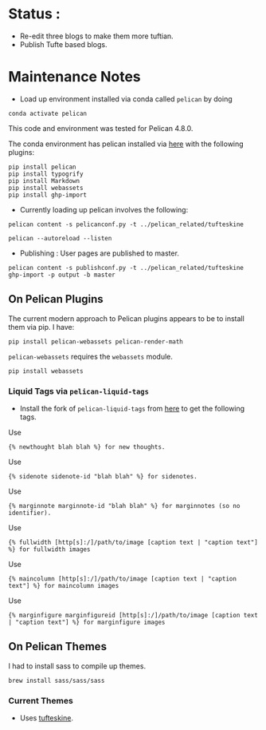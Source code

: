 # Status :
- Re-edit three blogs to make them more tuftian.
- Publish Tufte based blogs.

# Maintenance Notes

- Load up environment installed via conda called `pelican` by doing

```
conda activate pelican
```

This code and environment was tested for Pelican 4.8.0.

The conda environment has pelican installed via [here](http://docs.getpelican.com/en/stable/install.html) with the following plugins:
```
pip install pelican
pip install typogrify
pip install Markdown
pip install webassets
pip install ghp-import
```

- Currently loading up pelican involves the following:
```
pelican content -s pelicanconf.py -t ../pelican_related/tufteskine
```

```
pelican --autoreload --listen
```

- Publishing : User pages are published to master.
```
pelican content -s publishconf.py -t ../pelican_related/tufteskine
ghp-import -p output -b master
```



## On Pelican Plugins
The current modern approach to Pelican plugins appears to be to install them via pip. I have:
```
pip install pelican-webassets pelican-render-math
```

`pelican-webassets` requires the `webassets` module.

```
pip install webassets
```

### Liquid Tags via `pelican-liquid-tags`

- Install the fork of `pelican-liquid-tags` from [here](https://github.com/eshvk/liquid-tags/) to get the following tags.

Use
```
{% newthought blah blah %} for new thoughts.
```

Use
```
{% sidenote sidenote-id "blah blah" %} for sidenotes.
```

Use
```
{% marginnote marginnote-id "blah blah" %} for marginnotes (so no identifier).
```

Use
```
{% fullwidth [http[s]:/]/path/to/image [caption text | "caption text"] %} for fullwidth images
```

Use
```
{% maincolumn [http[s]:/]/path/to/image [caption text | "caption text"] %} for maincolumn images
```
Use
```
{% marginfigure marginfigureid [http[s]:/]/path/to/image [caption text | "caption text"] %} for marginfigure images
```

## On Pelican Themes

I had to install sass to compile up themes.
```
brew install sass/sass/sass
```

### Current Themes
- Uses [tufteskine](https://github.com/eshvk/tufteskine).

